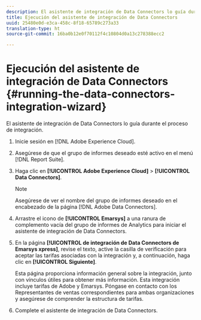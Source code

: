 ```yaml
---
description: El asistente de integración de Data Connectors lo guía durante el proceso de integración.
title: Ejecución del asistente de integración de Data Connectors
uuid: 25480e0d-e3ca-458c-8f18-65789c273a33
translation-type: ht
source-git-commit: 16ba0b12e0f70112f4c10804d0a13c278388ecc2

---
```



# Ejecución del asistente de integración de Data Connectors {#running-the-data-connectors-integration-wizard}

El asistente de integración de Data Connectors lo guía durante el proceso de integración.

1. Inicie sesión en [!DNL Adobe Experience Cloud].
1. Asegúrese de que el grupo de informes deseado esté activo en el menú [!DNL Report Suite].
1. Haga clic en **[!UICONTROL Adobe Experience Cloud]** > **[!UICONTROL Data Connectors]**.

   >[!NOTE]
   >
   >Asegúrese de ver el nombre del grupo de informes deseado en el encabezado de la página [!DNL Adobe Data Connectors].

1. Arrastre el icono de **[!UICONTROL Emarsys]** a una ranura de complemento vacía del grupo de informes de Analytics para iniciar el asistente de integración de Data Connectors.
1. En la página **[!UICONTROL de integración de Data Connectors de Emarsys xpress]**, revise el texto, active la casilla de verificación para aceptar las tarifas asociadas con la integración y, a continuación, haga clic en **[!UICONTROL Siguiente]**.

   Esta página proporciona información general sobre la integración, junto con vínculos útiles para obtener más información. Esta integración incluye tarifas de Adobe y Emarsys. Póngase en contacto con los Representantes de ventas correspondientes para ambas organizaciones y asegúrese de comprender la estructura de tarifas.
1. Complete el asistente de integración de Data Connectors.
